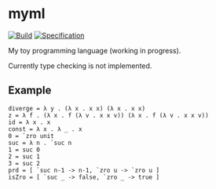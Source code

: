 # myml

[![Build](https://github.com/linyinfeng/myml/workflows/Build/badge.svg)](https://github.com/linyinfeng/myml/actions?query=workflow:Build+branch:master)
[![Specification](https://github.com/linyinfeng/myml/workflows/Specification/badge.svg)](https://github.com/linyinfeng/myml/actions?query=workflow:Specification+branch:master)

My toy programming language (working in progress).

Currently type checking is not implemented.

## Example

```text
diverge = λ y . (λ x . x x) (λ x . x x)
z = λ f . (λ x . f (λ v . x x v)) (λ x . f (λ v . x x v))
id = λ x . x
const = λ x . λ _ . x
0 = `zro unit
suc = λ n . `suc n
1 = suc 0
2 = suc 1
3 = suc 2
prd = [ `suc n-1 -> n-1, `zro u -> `zro u ]
isZro = [ `suc _ -> false, `zro _ -> true ]
```

<!-- natEq = z (λ eq. λ n . λ m . if isZro n then (if isZro m then true else false) else (if isZro m then false else eq (prd m) (prd n))) -->
